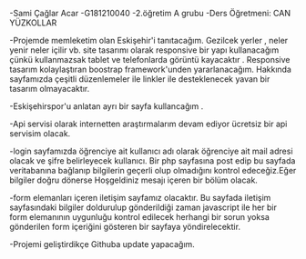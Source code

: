 -Sami Çağlar Acar
-G181210040 
-2.öğretim A grubu 
-Ders Öğretmeni: CAN YÜZKOLLAR

-Projemde memleketim olan Eskişehir'i tanıtacağım. Gezilcek yerler , neler yenir neler içilir vb. site tasarımı olarak responsive bir yapı kullanacağım çünkü kullanmazsak tablet ve telefonlarda görüntü kayacaktır . Responsive tasarım kolaylaştıran boostrap framework'unden yararlanacağım. Hakkında sayfamızda çeşitli düzenlemeler ile linkler ile desteklenecek yavan bir tasarım olmayacaktır.

-Eskişehirspor'u anlatan ayrı bir sayfa kullancağım .

-Api servisi olarak internetten araştırmalarım devam ediyor ücretsiz bir api servisim olacak.

-login sayfamızda öğrenciye ait kullanıcı adı olarak öğrenciye ait mail adresi olacak ve şifre  belirleyecek kullanıcı. Bir php sayfasına post edip bu sayfada veritabanına bağlanıp bilgilerin geçerli olup olmadığını kontrol edeceğiz.Eğer bilgiler doğru dönerse Hoşgeldiniz mesajı içeren bir bölüm olacak.  

-form elemanları içeren iletişim sayfamız olacaktır. Bu sayfada iletişim sayfasındaki bilgiler doldurulup gönderildiği zaman javascript ile her bir form elemanının uygunluğu kontrol edilecek herhangi bir sorun yoksa gönderilen form içeriğini gösteren bir sayfaya yöndirelecektir.

-Projemi geliştirdikçe Githuba update yapacağım.

